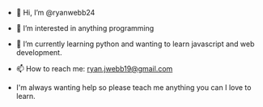 - 👋 Hi, I’m @ryanwebb24
- 👀 I’m interested in anything programming
- 🌱 I’m currently learning python and wanting to learn javascript and web development.
- 📫 How to reach me: ryan.jwebb19@gmail.com

- I'm always wanting help so please teach me anything you can I love to learn.
